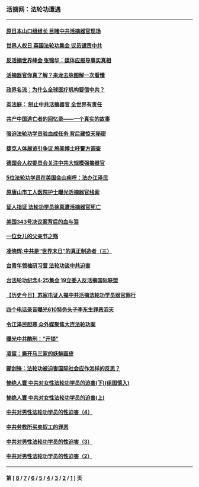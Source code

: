 ### 活摘网：法轮功遭遇
---
#### [原日本山口组组长 目睹中共活摘器官现场](../../pages/nf5881/n13767360.md?06290430) 
#### [世界人权日 英国法轮功集会 议员谴责中共](../../pages/nf5881/n13431763.md?06290430) 
#### [反活摘世界峰会 张锦华：媒体应报导事实真相](../../pages/nf5881/n13278502.md?06290430) 
#### [活摘器官你真了解？来龙去脉图解一次看懂](../../pages/nf5881/n13013820.md?06290430) 
#### [政界名流：为什么全球医疗机构要信中共？](../../pages/nf5881/n11945479.md?06290430) 
#### [英法庭： 制止中共活摘器官 全世界有责任](../../pages/nf5881/n11330691.md?06290430) 
#### [共产中国逃亡者的回忆录——一个真实的故事](../../pages/nf5881/n10918649.md?06290430) 
#### [强迫法轮功学员验血成任务 背后藏惊天秘密](../../pages/nf5881/n4252384.md?06290430) 
#### [捷克人体展览引争议 旅美博士吁警方调查](../../pages/nf5881/n9429187.md?06290430) 
#### [德国会人权委员会关注中共大规模强摘器官](../../pages/nf5881/n8418950.md?06290430) 
#### [5位法轮功学员在美国会山疾呼：法办江泽民](../../pages/nf5881/n8101519.md?06290430) 
#### [原唐山市工人医院护士曝光活摘器官线索](../../pages/nf5881/n8076384.md?06290430) 
#### [证人指证 法轮功学员徐真遭活摘器官死亡](../../pages/nf5881/n8042467.md?06290430) 
#### [美国343号决议案背后的血与泪](../../pages/nf5881/n8020684.md?06290430) 
#### [一位女儿的父亲节之殇](../../pages/nf5881/n8014122.md?06290430) 
#### [凌晓辉:中共是“世界末日”的真正制造者（三）](../../pages/nf5881/n4210333.md?06290430) 
#### [台青年领袖研习营 法轮功谈中共迫害](../../pages/nf5881/n4141857.md?06290430) 
#### [台法轮功纪念4‧25集会 19立委入反活摘国际联盟](../../pages/nf5881/n4141821.md?06290430) 
#### [【历史今日】苏家屯证人揭中共活摘法轮功学员器官罪行](../../pages/nf5881/n4135912.md?06290430) 
#### [四个电话录音曝光610特务头子李东生罪恶滔天](../../pages/nf5881/n4040060.md?06290430) 
#### [令江泽民胆寒 众外媒聚焦大连法轮功案](../../pages/nf5881/n3932671.md?06290430) 
#### [曝光中共酷刑：“开锁”](../../pages/nf5881/n3889373.md?06290430) 
#### [凌宸：撕开马三家的妖魅画皮](../../pages/nf5881/n3849369.md?06290430) 
#### [郦剑锋：法轮功被迫害国际社会应作怎样的反思？](../../pages/nf5881/n3824560.md?06290430) 
#### [惨绝人寰 中共对女性法轮功学员的迫害(下)(组图慎入)](../../pages/nf5881/n3816285.md?06290430) 
#### [惨绝人寰 中共对女性法轮功学员的迫害(上)](../../pages/nf5881/n3815374.md?06290430) 
#### [中共对男性法轮功学员的性迫害（4）](../../pages/nf5881/n3769144.md?06290430) 
#### [中共劳教所买卖奴工的罪恶](../../pages/nf5881/n3769378.md?06290430) 
#### [中共对男性法轮功学员的性迫害（3）](../../pages/nf5881/n3768231.md?06290430) 
#### [中共对男性法轮功学员的性迫害（2）](../../pages/nf5881/n3767211.md?06290430) 

---
#### 第 [ [8](./8.md?06290430) / [7](./7.md?06290430) / [6](./6.md?06290430) / [5](./5.md?06290430) / [4](./4.md?06290430) / [3](./3.md?06290430) / [2](./2.md?06290430) / [1](./1.md?06290430) ] 页
